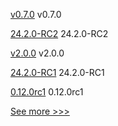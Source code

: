 
[v0.7.0](https://github.com/hyperledger/firefly-helm-charts/releases/tag/v0.7.0) v0.7.0

[24.2.0-RC2](https://github.com/hyperledger/besu/releases/tag/24.2.0-RC2) 24.2.0-RC2

[v2.0.0](https://github.com/hyperledger/aries-framework-kotlin/releases/tag/v2.0.0) v2.0.0

[24.2.0-RC1](https://github.com/hyperledger/besu/releases/tag/24.2.0-RC1) 24.2.0-RC1

[0.12.0rc1](https://github.com/hyperledger/aries-cloudagent-python/releases/tag/0.12.0rc1) 0.12.0rc1


[See more >>>](https://start-here.hyperledger.org/releases)
